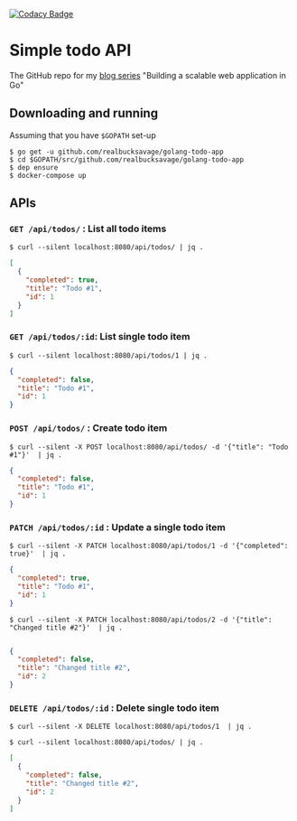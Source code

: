 [![Codacy Badge](https://api.codacy.com/project/badge/Grade/a7c64154be87401a9b35a1a51bf48a9d)](https://www.codacy.com/manual/jgodara/golang-todo-app?utm_source=github.com&amp;utm_medium=referral&amp;utm_content=realbucksavage/golang-todo-app&amp;utm_campaign=Badge_Grade)

# Simple todo API

The GitHub repo for my [blog series](https://www.sarvika.com/2019/11/21/build-scalable-web-application-in-go/) "Building a scalable web application in Go"

## Downloading and running

Assuming that you have `$GOPATH` set-up

```shell
$ go get -u github.com/realbucksavage/golang-todo-app
$ cd $GOPATH/src/github.com/realbucksavage/golang-todo-app
$ dep ensure
$ docker-compose up
```

## APIs

### `GET /api/todos/` : List all todo items

```shell
$ curl --silent localhost:8080/api/todos/ | jq .
```

```json
[
  {
    "completed": true,
    "title": "Todo #1",
    "id": 1
  }
]
```

### `GET /api/todos/:id`: List single todo item

```shell
$ curl --silent localhost:8080/api/todos/1 | jq .
```

```json
{
  "completed": false,
  "title": "Todo #1",
  "id": 1
}
```

### `POST /api/todos/` : Create todo item

```shell
$ curl --silent -X POST localhost:8080/api/todos/ -d '{"title": "Todo #1"}'  | jq .
```

```json
{
  "completed": false,
  "title": "Todo #1",
  "id": 1
}
```

### `PATCH /api/todos/:id` : Update a single todo item

```shell
$ curl --silent -X PATCH localhost:8080/api/todos/1 -d '{"completed": true}'  | jq .
```

```json
{
  "completed": true,
  "title": "Todo #1",
  "id": 1
}
```

```shell
$ curl --silent -X PATCH localhost:8080/api/todos/2 -d '{"title": "Changed title #2"}'  | jq .
```

```json

{
  "completed": false,
  "title": "Changed title #2",
  "id": 2
}
```

### `DELETE /api/todos/:id` : Delete single todo item

```shell
$ curl --silent -X DELETE localhost:8080/api/todos/1  | jq .
```
```shell
$ curl --silent localhost:8080/api/todos/ | jq .
```

```json
[
  {
    "completed": false,
    "title": "Changed title #2",
    "id": 2
  }
]
```